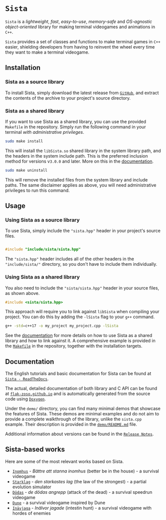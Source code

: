 # `Sista`

`Sista` is a *lightweight*, *fast*, *easy-to-use*, *memory-safe* and *OS-agnostic* *object-oriented* library for making terminal videogames and animations in `C++`.

`Sista` provides a set of classes and functions to make terminal games in `C++` easier, shielding developers from having to reinvent the wheel every time they want to make a terminal videogame.

## Installation

### Sista as a source library

To install Sista, simply download the latest release from [`GitHub`](https://github.com/FLAK-ZOSO/Sista/releases), and extract the contents of the archive to your project's source directory.

### Sista as a shared library

If you want to use Sista as a shared library, you can use the provided `Makefile` in the repository. Simply run the following command in your terminal *with administrative privileges*.

```bash
sudo make install
```

This will install the `libSista.so` shared library in the system library path, and the headers in the system include path. This is the preferred inclusion method for versions v`3.0.0` and later. More on this in the [documentation](https://sista.readthedocs.io/en/latest/).

```bash
sudo make uninstall
```

This will remove the installed files from the system library and include paths. The same disclaimer applies as above, you will need administrative privileges to run this command.

## Usage

### Using Sista as a source library

To use Sista, simply include the `"sista.hpp"` header in your project's source files.

```cpp

#include "include/sista/sista.hpp"

```

The `"sista.hpp"` header includes all of the other headers in the `"include/sista/"` directory, so you don't have to include them individually.

### Using Sista as a shared library

You also need to include the `"sista/sista.hpp"` header in your source files, as shown above.

```cpp
#include <sista/sista.hpp>
```

This approach will require you to link against `libSista` when compiling your project. You can do this by adding the `-lSista` flag to your `g++` command.

```bash
g++ -std=c++17 -o my_project my_project.cpp -lSista
``` 

See the [documentation](https://sista.readthedocs.io/en/latest/) for more details on how to use Sista as a shared library and how to link against it. A comprehensive example is provided in the [`Makefile`](Makefile) in the repository, together with the installation targets.

## Documentation

The English tutorials and basic documentation for Sista can be found at [`Sista - ReadTheDocs`](https://sista.readthedocs.io/).

The actual, detailed documentation of both library and C API can be found at [`flak-zoso.github.io`](https://flak-zoso.github.io/Sista/) and is automatically generated from the source code using [`Doxygen`](https://www.doxygen.nl/).

Under the `demo/` directory, you can find many minimal demos that showcase the features of Sista. These demos are minimal examples and do not aim to provide a complete walkthrough of the library, unlike the `sista.cpp` example. Their description is provided in the [`demo/README.md`](demo/README.md) file.

Additional information about versions can be found in the [`Release Notes`](ReleaseNotes.md).


## Sista-based works

Here are some of the most relevant works based on Sista.

- [`Inomhus`](https://github.com/FLAK-ZOSO/Inomhus) - _Bättre att stanna inomhus_ (better be in the house) - a survival videogame
- [`Starklag`](https://github.com/Lioydiano/Starklag) - _den starkastes lag_ (the law of the strongest) - a partial evolution simulator
- [`Dödas`](https://github.com/Lioydiano/Dodas) - _de dödas angrepp_ (attack of the dead) - a survival speedrun videogame
- [`Dune`](https://github.com/Lioydiano/Dune) - a survival videogame inspired by Dune
- [`Inävjaga`](https://github.com/FLAK-ZOSO/Inavjaga) - _Inälvor jagade_ (intestin hunt) - a survival videogame with hordes of enemies
